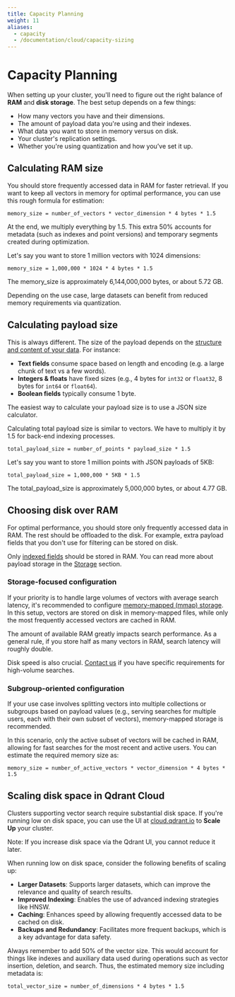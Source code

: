 ```yaml
---
title: Capacity Planning
weight: 11
aliases:
  - capacity
  - /documentation/cloud/capacity-sizing
---
```

# Capacity Planning

When setting up your cluster, you'll need to figure out the right balance of **RAM** and **disk storage**. The best setup depends on a few things:

- How many vectors you have and their dimensions.
- The amount of payload data you're using and their indexes.
- What data you want to store in memory versus on disk.
- Your cluster's replication settings.
- Whether you're using quantization and how you’ve set it up.

## Calculating RAM size 

You should store frequently accessed data in RAM for faster retrieval. If you want to keep all vectors in memory for optimal performance, you can use this rough formula for estimation:

```text
memory_size = number_of_vectors * vector_dimension * 4 bytes * 1.5
```

At the end, we multiply everything by 1.5. This extra 50% accounts for metadata (such as indexes and point versions) and temporary segments created during optimization.

Let's say you want to store 1 million vectors with 1024 dimensions:

```text
memory_size = 1,000,000 * 1024 * 4 bytes * 1.5 
```
The memory_size is approximately 6,144,000,000 bytes, or about 5.72 GB.

Depending on the use case, large datasets can benefit from reduced memory requirements via quantization.

## Calculating payload size

This is always different. The size of the payload depends on the [structure and content of your data](/documentation/concepts/payload/#payload-types). For instance:

- **Text fields** consume space based on length and encoding (e.g. a large chunk of text vs a few words).
- **Integers & floats** have fixed sizes (e.g., 4 bytes for `int32` or `float32`, 8 bytes for `int64` or `float64`).
- **Boolean fields** typically consume 1 byte. 

<aside role="alert">
    The easiest way to calculate your payload size is to use a JSON size calculator.
</aside>

Calculating total payload size is similar to vectors. We have to multiply it by 1.5 for back-end indexing processes.

```text
total_payload_size = number_of_points * payload_size * 1.5 
```

Let's say you want to store 1 million points with JSON payloads of 5KB:

```text
total_payload_size = 1,000,000 * 5KB * 1.5 
```
The total_payload_size is approximately 5,000,000 bytes, or about 4.77 GB.

## Choosing disk over RAM

For optimal performance, you should store only frequently accessed data in RAM. The rest should be offloaded to the disk. For example, extra payload fields that you don't use for filtering can be stored on disk. 

Only [indexed fields](../../concepts/indexing/#payload-index) should be stored in RAM. You can read more about payload storage in the [Storage](../../concepts/storage/#payload-storage) section.

### Storage-focused configuration

If your priority is to handle large volumes of vectors with average search latency, it's recommended to configure [memory-mapped (mmap) storage](/documentation/concepts/storage/#configuring-memmap-storage). In this setup, vectors are stored on disk in memory-mapped files, while only the most frequently accessed vectors are cached in RAM.

The amount of available RAM greatly impacts search performance. As a general rule, if you store half as many vectors in RAM, search latency will roughly double.

Disk speed is also crucial. [Contact us](/documentation/support/) if you have specific requirements for high-volume searches.

### Subgroup-oriented configuration

If your use case involves splitting vectors into multiple collections or subgroups based on payload values (e.g., serving searches for multiple users, each with their own subset of vectors), memory-mapped storage is recommended.

In this scenario, only the active subset of vectors will be cached in RAM, allowing for fast searches for the most recent and active users. You can estimate the required memory size as:

```text
memory_size = number_of_active_vectors * vector_dimension * 4 bytes * 1.5
```

## Scaling disk space in Qdrant Cloud

Clusters supporting vector search require substantial disk space. If you're running low on disk space, you can use the UI at [cloud.qdrant.io](https://cloud.qdrant.io/) to **Scale Up** your cluster.

<aside role="status">Note: If you increase disk space via the Qdrant UI, you cannot reduce it later.</aside>

When running low on disk space, consider the following benefits of scaling up:

- **Larger Datasets**: Supports larger datasets, which can improve the relevance and quality of search results.
- **Improved Indexing**: Enables the use of advanced indexing strategies like HNSW.
- **Caching**: Enhances speed by allowing frequently accessed data to be cached on disk.
- **Backups and Redundancy**: Facilitates more frequent backups, which is a key advantage for data safety.

Always remember to add 50% of the vector size. This would account for things like indexes and auxiliary data used during operations such as vector insertion, deletion, and search. Thus, the estimated memory size including metadata is:

```text
total_vector_size = number_of_dimensions * 4 bytes * 1.5
```
